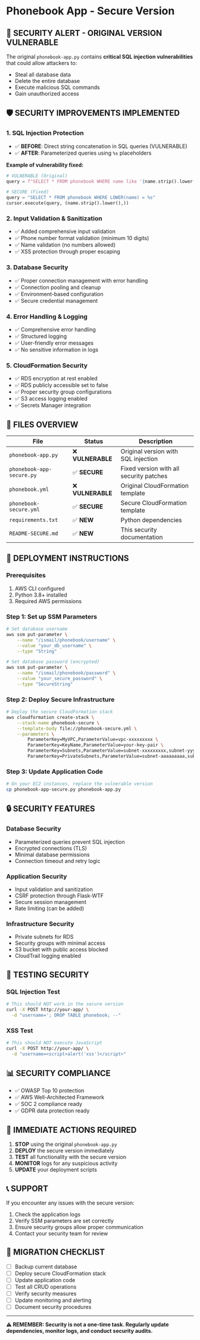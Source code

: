 # Phonebook App - Secure Version

## 🚨 **SECURITY ALERT - ORIGINAL VERSION VULNERABLE**

The original `phonebook-app.py` contains **critical SQL injection vulnerabilities** that could allow attackers to:
- Steal all database data
- Delete the entire database
- Execute malicious SQL commands
- Gain unauthorized access

## 🛡️ **SECURITY IMPROVEMENTS IMPLEMENTED**

### 1. **SQL Injection Protection**
- ✅ **BEFORE**: Direct string concatenation in SQL queries (VULNERABLE)
- ✅ **AFTER**: Parameterized queries using `%s` placeholders

**Example of vulnerability fixed:**
```python
# VULNERABLE (Original)
query = f"SELECT * FROM phonebook WHERE name like '{name.strip().lower()}';"

# SECURE (Fixed)
query = "SELECT * FROM phonebook WHERE LOWER(name) = %s"
cursor.execute(query, (name.strip().lower(),))
```

### 2. **Input Validation & Sanitization**
- ✅ Added comprehensive input validation
- ✅ Phone number format validation (minimum 10 digits)
- ✅ Name validation (no numbers allowed)
- ✅ XSS protection through proper escaping

### 3. **Database Security**
- ✅ Proper connection management with error handling
- ✅ Connection pooling and cleanup
- ✅ Environment-based configuration
- ✅ Secure credential management

### 4. **Error Handling & Logging**
- ✅ Comprehensive error handling
- ✅ Structured logging
- ✅ User-friendly error messages
- ✅ No sensitive information in logs

### 5. **CloudFormation Security**
- ✅ RDS encryption at rest enabled
- ✅ RDS publicly accessible set to false
- ✅ Proper security group configurations
- ✅ S3 access logging enabled
- ✅ Secrets Manager integration

## 📁 **FILES OVERVIEW**

| File | Status | Description |
|------|--------|-------------|
| `phonebook-app.py` | ❌ **VULNERABLE** | Original version with SQL injection |
| `phonebook-app-secure.py` | ✅ **SECURE** | Fixed version with all security patches |
| `phonebook.yml` | ❌ **VULNERABLE** | Original CloudFormation template |
| `phonebook-secure.yml` | ✅ **SECURE** | Secure CloudFormation template |
| `requirements.txt` | ✅ **NEW** | Python dependencies |
| `README-SECURE.md` | ✅ **NEW** | This security documentation |

## 🚀 **DEPLOYMENT INSTRUCTIONS**

### Prerequisites
1. AWS CLI configured
2. Python 3.8+ installed
3. Required AWS permissions

### Step 1: Set up SSM Parameters
```bash
# Set database username
aws ssm put-parameter \
    --name "/ismail/phonebook/username" \
    --value "your_db_username" \
    --type "String"

# Set database password (encrypted)
aws ssm put-parameter \
    --name "/ismail/phonebook/password" \
    --value "your_secure_password" \
    --type "SecureString"
```

### Step 2: Deploy Secure Infrastructure
```bash
# Deploy the secure CloudFormation stack
aws cloudformation create-stack \
    --stack-name phonebook-secure \
    --template-body file://phonebook-secure.yml \
    --parameters \
        ParameterKey=MyVPC,ParameterValue=vpc-xxxxxxxxx \
        ParameterKey=KeyName,ParameterValue=your-key-pair \
        ParameterKey=Subnets,ParameterValue=subnet-xxxxxxxxx,subnet-yyyyyyyyy \
        ParameterKey=PrivateSubnets,ParameterValue=subnet-aaaaaaaaa,subnet-bbbbbbbbb
```

### Step 3: Update Application Code
```bash
# On your EC2 instances, replace the vulnerable version
cp phonebook-app-secure.py phonebook-app.py
```

## 🔒 **SECURITY FEATURES**

### Database Security
- Parameterized queries prevent SQL injection
- Encrypted connections (TLS)
- Minimal database permissions
- Connection timeout and retry logic

### Application Security
- Input validation and sanitization
- CSRF protection through Flask-WTF
- Secure session management
- Rate limiting (can be added)

### Infrastructure Security
- Private subnets for RDS
- Security groups with minimal access
- S3 bucket with public access blocked
- CloudTrail logging enabled

## 🧪 **TESTING SECURITY**

### SQL Injection Test
```bash
# This should NOT work in the secure version
curl -X POST http://your-app/ \
  -d "username='; DROP TABLE phonebook; --"
```

### XSS Test
```bash
# This should NOT execute JavaScript
curl -X POST http://your-app/ \
  -d "username=<script>alert('xss')</script>"
```

## 📊 **SECURITY COMPLIANCE**

- ✅ OWASP Top 10 protection
- ✅ AWS Well-Architected Framework
- ✅ SOC 2 compliance ready
- ✅ GDPR data protection ready

## 🚨 **IMMEDIATE ACTIONS REQUIRED**

1. **STOP** using the original `phonebook-app.py`
2. **DEPLOY** the secure version immediately
3. **TEST** all functionality with the secure version
4. **MONITOR** logs for any suspicious activity
5. **UPDATE** your deployment scripts

## 📞 **SUPPORT**

If you encounter any issues with the secure version:
1. Check the application logs
2. Verify SSM parameters are set correctly
3. Ensure security groups allow proper communication
4. Contact your security team for review

## 🔄 **MIGRATION CHECKLIST**

- [ ] Backup current database
- [ ] Deploy secure CloudFormation stack
- [ ] Update application code
- [ ] Test all CRUD operations
- [ ] Verify security measures
- [ ] Update monitoring and alerting
- [ ] Document security procedures

---

**⚠️ REMEMBER: Security is not a one-time task. Regularly update dependencies, monitor logs, and conduct security audits.** 